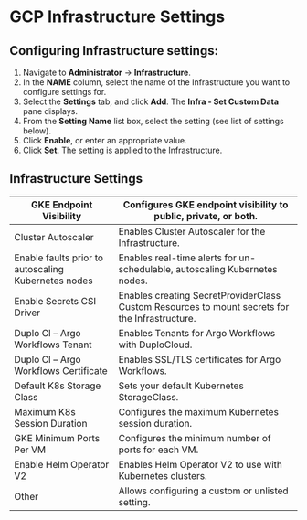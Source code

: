 # GCP Infrastructure Settings

## Configuring Infrastructure settings:&#x20;

1. Navigate to **Administrator** -> **Infrastructure**.
2. In the **NAME** column, select the name of the Infrastructure you want to configure settings for.&#x20;
3. Select the **Settings** tab, and click **Add**. The **Infra - Set Custom Data** pane displays.
4. From the **Setting Name** list box, select the setting (see list of settings below).&#x20;
5. Click **Enable**, or enter an appropriate value.&#x20;
6. Click **Set**. The setting is applied to the Infrastructure.&#x20;

## Infrastructure Settings

| GKE Endpoint Visibility                             | Configures GKE endpoint visibility to public, private, or both.                                |
| --------------------------------------------------- | ---------------------------------------------------------------------------------------------- |
| Cluster Autoscaler                                  | Enables Cluster Autoscaler for the Infrastructure.                                             |
| Enable faults prior to autoscaling Kubernetes nodes | Enables real-time alerts for un-schedulable, autoscaling Kubernetes nodes.                     |
| Enable Secrets CSI Driver                           | Enables creating SecretProviderClass Custom Resources to mount secrets for the Infrastructure. |
| Duplo Cl – Argo Workflows Tenant                    | Enables Tenants for Argo Workflows with DuploCloud.                                            |
| Duplo Cl – Argo Workflows Certificate               | Enables SSL/TLS certificates for Argo Workflows.                                               |
| Default K8s Storage Class                           | Sets your default Kubernetes StorageClass.                                                     |
| Maximum K8s Session Duration                        | Configures the maximum Kubernetes session duration.                                            |
| GKE Minimum Ports Per VM                            | Configures the minimum number of ports for each VM.                                            |
| Enable Helm Operator V2                             | Enables Helm Operator V2 to use with Kubernetes clusters.                                      |
| Other                                               | Allows configuring a custom or unlisted setting.                                               |
